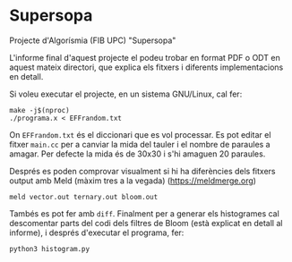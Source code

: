 # Supersopa
Projecte d'Algorísmia (FIB UPC) "Supersopa"

L'informe final d'aquest projecte el podeu trobar en format PDF o ODT en aquest mateix directori, que explica els fitxers i diferents implementacions en detall.

Si voleu executar el projecte, en un sistema GNU/Linux, cal fer:

```
make -j$(nproc)
./programa.x < EFFrandom.txt
``` 


On `EFFrandom.txt` és el diccionari que es vol processar. Es pot editar el fitxer `main.cc` per a canviar la mida del tauler i el nombre de paraules a amagar. Per defecte la mida és de 30x30 i s'hi amaguen 20 paraules.

Després es poden comprovar visualment si hi ha diferències dels fitxers output amb Meld (màxim tres a la vegada) (https://meldmerge.org)

`meld vector.out ternary.out bloom.out`

Tambés es pot fer amb `diff`. Finalment per a generar els histogrames cal descomentar parts del codi dels filtres de Bloom (està explicat en detall al informe), i després d'executar el programa, fer:

`python3 histogram.py`
